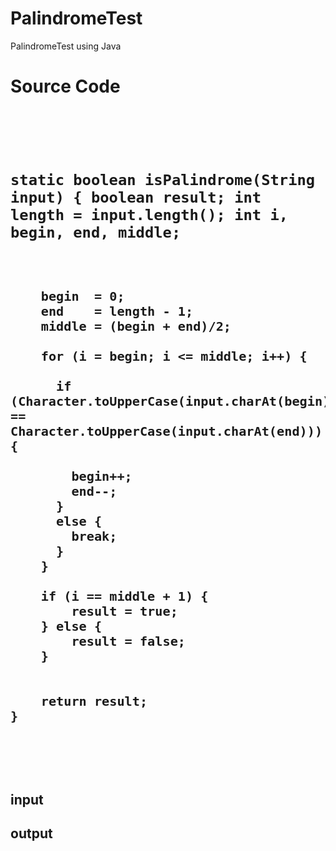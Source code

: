 # PalindromeTest
PalindromeTest using Java

<h1>Source Code<h1>
<p>
  <pre><code>
  
  static boolean isPalindrome(String input) {
		boolean result;
		int length  = input.length();
	    int i, begin, end, middle;
	 
	    begin  = 0;
	    end    = length - 1;
	    middle = (begin + end)/2;
	 
	    for (i = begin; i <= middle; i++) {
	    	
	      if (Character.toUpperCase(input.charAt(begin)) == Character.toUpperCase(input.charAt(end))) {
	    	  
	        begin++;
	        end--;
	      }
	      else {
	        break;
	      }
	    }
	    
	    if (i == middle + 1) {
	    	result = true;
	    } else {
	    	result = false;
	    } 	
		
		
		return result;
	}
  
  </code></pre>
  
</p>

<h2>input</h2>
<p></p>

<h2>output</h2>
<p></p/>
